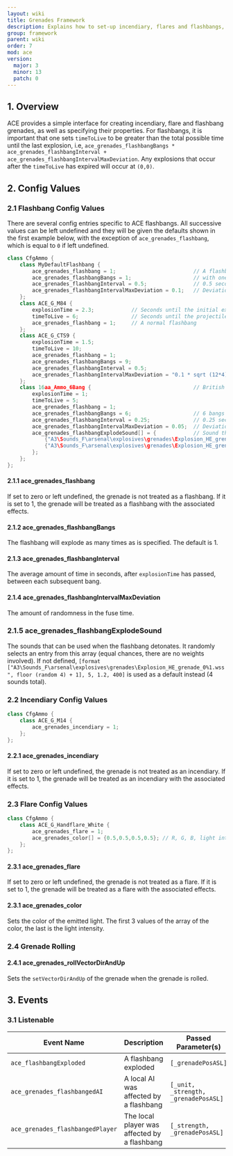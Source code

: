 ```yaml
---
layout: wiki
title: Grenades Framework
description: Explains how to set-up incendiary, flares and flashbangs, particularly multi-bangs.
group: framework
parent: wiki
order: 7
mod: ace
version:
  major: 3
  minor: 13
  patch: 0
---
```


## 1. Overview

ACE provides a simple interface for creating incendiary, flare and flashbang grenades, as well as specifying their properties. For flashbangs, it is important that one sets `timeToLive` to be greater than the total possible time until the last explosion, i.e, `ace_grenades_flashbangBangs * ace_grenades_flashbangInterval + ace_grenades_flashbangIntervalMaxDeviation`. Any explosions that occur after the `timeToLive` has expired will occur at `(0,0)`.


## 2. Config Values

### 2.1 Flashbang Config Values
There are several config entries specific to ACE flashbangs. All successive values can be left undefined and they will be given the defaults shown in the first example below, with the exception of `ace_grenades_flashbang`, which is equal to `0` if left undefined.

```cpp
class CfgAmmo {
    class MyDefaultFlashbang {
        ace_grenades_flashbang = 1;                         // A flashbang
        ace_grenades_flashbangBangs = 1;                    // with one bang
        ace_grenades_flashbangInterval = 0.5;               // 0.5 seconds between each subsequent bang
        ace_grenades_flashbangIntervalMaxDeviation = 0.1;   // Deviation of up to ± 0.1 seconds on each fuse
    };
    class ACE_G_M84 {
        explosionTime = 2.3;            // Seconds until the initial explosion
        timeToLive = 6;                 // Seconds until the projectile is removed
        ace_grenades_flashbang = 1;     // A normal flashbang
    };
    class ACE_G_CTS9 {
        explosionTime = 1.5;
        timeToLive = 10;
        ace_grenades_flashbang = 1;
        ace_grenades_flashbangBangs = 9;                                        // 9 bangs
        ace_grenades_flashbangInterval = 0.5;                                   // 0.5 seconds between each subsequent bang
        ace_grenades_flashbangIntervalMaxDeviation = "0.1 * sqrt (12*4) / 2";   // Standard deviation of 0.1 seconds on each fuse
    };
    class 16aa_Ammo_6Bang {                                 // British Armed Forces L107A1
        explosionTime = 1;
        timeToLive = 5;
        ace_grenades_flashbang = 1;
        ace_grenades_flashbangBangs = 6;                    // 6 bangs
        ace_grenades_flashbangInterval = 0.25;              // 0.25 seconds between each subsequent bang
        ace_grenades_flashbangIntervalMaxDeviation = 0.05;  // Deviation of up to ± 0.05 seconds on each fuse
        ace_grenades_flashbangExplodeSound[] = {            // Sound that is played upon detonation
            {"A3\Sounds_F\arsenal\explosives\grenades\Explosion_HE_grenade_01.wss", 5, 1.2, 400}, // file path, volume, pitch, max distance
            {"A3\Sounds_F\arsenal\explosives\grenades\Explosion_HE_grenade_02.wss", 5, 1.2, 400}
        };
    };
};
```

#### 2.1.1 ace_grenades_flashbang

If set to zero or left undefined, the grenade is not treated as a flashbang. If it is set to 1, the grenade will be treated as a flashbang with the associated effects.

#### 2.1.2 ace_grenades_flashbangBangs

The flashbang will explode as many times as is specified. The default is 1.

#### 2.1.3 ace_grenades_flashbangInterval

The average amount of time in seconds, after `explosionTime` has passed, between each subsequent bang.

#### 2.1.4 ace_grenades_flashbangIntervalMaxDeviation

The amount of randomness in the fuse time.

### 2.1.5 ace_grenades_flashbangExplodeSound

The sounds that can be used when the flashbang detonates. It randomly selects an entry from this array (equal chances, there are no weights involved).
If not defined, `[format ["A3\Sounds_F\arsenal\explosives\grenades\Explosion_HE_grenade_0%1.wss", floor (random 4) + 1], 5, 1.2, 400]` is used as a default instead (4 sounds total).

### 2.2 Incendiary Config Values

```cpp
class CfgAmmo {
    class ACE_G_M14 {
        ace_grenades_incendiary = 1;
    };
};
```

#### 2.2.1 ace_grenades_incendiary

If set to zero or left undefined, the grenade is not treated as an incendiary. If it is set to 1, the grenade will be treated as an incendiary with the associated effects.

### 2.3 Flare Config Values

```cpp
class CfgAmmo {
    class ACE_G_Handflare_White {
        ace_grenades_flare = 1;
        ace_grenades_color[] = {0.5,0.5,0.5,0.5}; // R, G, B, light intensity
    };
};
```

#### 2.3.1 ace_grenades_flare

If set to zero or left undefined, the grenade is not treated as a flare. If it is set to 1, the grenade will be treated as a flare with the associated effects.

#### 2.3.1 ace_grenades_color

Sets the color of the emitted light. The first 3 values of the array of the color, the last is the light intensity.

### 2.4 Grenade Rolling

#### 2.4.1 ace_grenades_rollVectorDirAndUp

Sets the `setVectorDirAndUp` of the grenade when the grenade is rolled.

## 3. Events

### 3.1 Listenable

| Event Name | Description | Passed Parameter(s) | Locality |
| ---------- | ----------- | ------------------- | -------- |
| `ace_flashbangExploded` | A flashbang exploded | `[_grenadePosASL]` | Global |
| `ace_grenades_flashbangedAI` | A local AI was affected by a flashbang | `[_unit, _strength, _grenadePosASL]` | Local |
| `ace_grenades_flashbangedPlayer` | The local player was affected by a flashbang | `[_strength, _grenadePosASL]` | Local |

